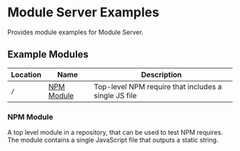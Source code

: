 # Module Server Examples
Provides module examples for Module Server.

## Example Modules

| Location | Name                      | Description                                          |
| -------- | ------------------------- | ---------------------------------------------------- |
| `/`      | [NPM Module](#npm-module) | Top-level NPM require that includes a single JS file |

### NPM Module

A top level module in a repository, that can be used to test NPM requires.  The module contains
a single JavaScript file that outputs a static string.
